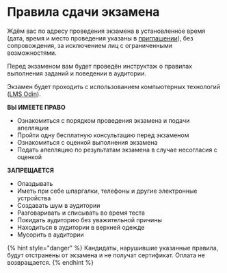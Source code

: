 # Правила сдачи экзамена

Ждём вас по адресу проведения экзамена в установленное время (дата, время и место проведения указаны в [приглашении](priglashenie-na-ekzamen.md)), без сопровождения, за исключением лиц с ограниченными возможностями.&#x20;

Перед экзаменом вам будет проведён инструктаж о правилах выполнения заданий и поведении в аудитории.&#x20;

Экзамен будет проходить с использованием компьютерных технологий ([LMS Odin](testirovanie.md)).

**ВЫ ИМЕЕТЕ ПРАВО**&#x20;

* Ознакомиться с порядком проведения экзамена и подачи апелляции&#x20;
* Пройти одну бесплатную консультацию перед экзаменом&#x20;
* Ознакомиться с оценкой выполнения экзамена&#x20;
* Подать апелляцию по результатам экзамена в случае несогласия с оценкой

**ЗАПРЕЩАЕТСЯ**&#x20;

* Опаздывать
* &#x20;Иметь при себе шпаргалки, телефоны и другие электронные устройства&#x20;
* Создавать шум в аудитории&#x20;
* Разговаривать и списывать во время теста&#x20;
* Покидать аудиторию без уважительной причины&#x20;
* Находиться в аудитории в верхней одежде&#x20;
* Мусорить в аудитории

{% hint style="danger" %}
Кандидаты, нарушившие указанные правила, будут отстранены от экзамена и не получат сертификат. Оплата не возвращается.
{% endhint %}
